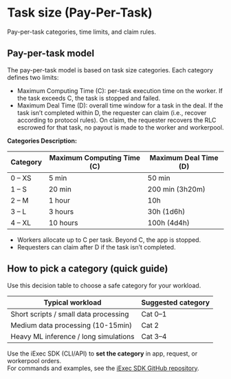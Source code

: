 
# Task size (Pay-Per-Task)

Pay-per-task categories, time limits, and claim rules.


## Pay-per-task model

The pay-per-task model is based on task size categories. Each category defines
two limits:

- Maximum Computing Time (C): per-task execution time on the worker. If the task
  exceeds C, the task is stopped and failed.
- Maximum Deal Time (D): overall time window for a task in the deal. If the task
  isn’t completed within D, the requester can claim (i.e., recover according to
  protocol rules). On claim, the requester recovers the RLC escrowed for that
  task, no payout is made to the worker and workerpool.

**Categories Description:**

| **Category** | **Maximum Computing Time (C)** | **Maximum Deal Time (D)** |
| ------------ | ------------------------------ | ------------------------- |
| 0 – XS       | 5 min                          | 50 min                    |
| 1 – S        | 20 min                         | 200 min (3h20m)           |
| 2 – M        | 1 hour                         | 10h                       |
| 3 – L        | 3 hours                        | 30h (1d6h)                |
| 4 – XL       | 10 hours                       | 100h (4d4h)               |

- Workers allocate up to C per task. Beyond C, the app is stopped.
- Requesters can claim after D if the task isn’t completed.

## How to pick a category (quick guide)

Use this decision table to choose a safe category for your workload.

| **Typical workload**                  | **Suggested category** |
| ------------------------------------- | ---------------------- |
| Short scripts / small data processing | Cat 0–1                |
| Medium data processing (10-15min)     | Cat 2                  |
| Heavy ML inference / long simulations | Cat 3–4                |

Use the iExec SDK (CLI/API) to **set the category** in app, request, or
workerpool orders.  
For commands and examples, see the
[iExec SDK GitHub repository](https://github.com/iExecBlockchainComputing/iexec-sdk/blob/master/docs/README.md).
